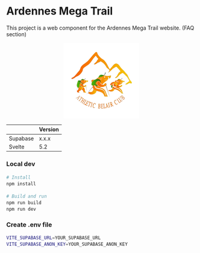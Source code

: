 # Ardennes Mega Trail

This project is a web component for the Ardennes Mega Trail website. (FAQ section)

<p align="center">
  <img src="public/amt.png" alt="AMT" width="200"/>
</p>


| 	          | Version   |
|------------|-----------|
| Supabase 	| x.x.x    |
| Svelte 	   | 5.2   	   |


### Local dev

```bash
# Install
npm install

# Build and run
npm run build
npm run dev
```

### Create .env file

```bash
VITE_SUPABASE_URL=YOUR_SUPABASE_URL
VITE_SUPABASE_ANON_KEY=YOUR_SUPABASE_ANON_KEY
```
